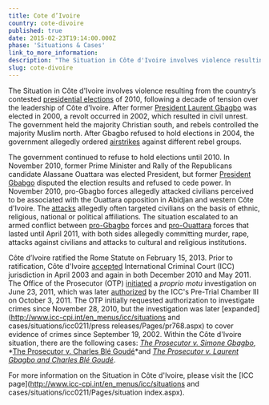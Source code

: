 ```yaml
---
title: Cote d’Ivoire
country: cote-divoire
published: true
date: 2015-02-23T19:14:00.000Z
phase: 'Situations & Cases'
link_to_more_information:
description: "The Situation in Côte d'Ivoire involves violence resulting from contested presidential elections in 2010, as well as a decade of tension over the leadership of Côte d'Ivoire. Within the Côte d'Ivoire Situation, there are three ongoing cases."
slug: cote-divoire
---
```



The Situation in C&ocirc;te d'Ivoire involves violence resulting from the country’s contested [presidential elections](http://www.un.org/en/peacekeeping/missions/unoci/elections.shtml) of 2010, following a decade of tension over the leadership of C&ocirc;te d'Ivoire. After former [President Laurent Gbagbo](https://www.washingtonpost.com/news/monkey-cage/wp/2016/02/03/who-is-laurent-gbagbo-and-why-is-he-on-trial-at-the-icc/) was elected in 2000, a revolt occurred in 2002, which resulted in civil unrest. The government held the majority Christian south, and rebels controlled the majority Muslim north. After Gbagbo refused to hold elections in 2004, the government allegedly ordered [airstrikes](http://www.nytimes.com/2004/11/07/world/africa/ivory-coast-violence-flares-9-french-and-1-us-death.html) against different rebel groups.

The government continued to refuse to hold elections until 2010. In November 2010, former Prime Minister and Rally of the Republicans candidate Alassane Ouattara was elected President, but former [President Gbabgo](https://www.hrw.org/news/2013/02/12/qa-laurent-gbagbo-and-international-criminal-court) disputed the election results and refused to cede power. In November 2010, pro-Gbagbo forces allegedly attacked civilians perceived to be associated with the Ouattara opposition in Abidjan and western C&ocirc;te d'Ivoire. The [attacks](https://www.hrw.org/report/2011/10/05/they-killed-them-it-was-nothing/need-justice-cote-divoires-post-election-crimes) allegedly often targeted civilians on the basis of ethnic, religious, national or political affiliations. The situation escalated to an armed conflict between [pro-Gbagbo](https://www.hrw.org/news/2011/03/15/cote-divoire-crimes-against-humanity-gbagbo-forces) forces and [pro-Ouattara](https://www.hrw.org/news/2011/04/09/cote-divoire-ouattara-forces-kill-rape-civilians-during-offensive) forces that lasted until April 2011, with both sides allegedly committing murder, rape, attacks against civilians and attacks to cultural and religious institutions.

C&ocirc;te d’Ivoire ratified the Rome Statute on February 15, 2013. Prior to ratification, C&ocirc;te d'Ivoire [accepted](https://www.legal-tools.org/uploads/tx_ltpdb/ICC-CPI-20050215_01.pdf) International Criminal Court (ICC) jurisdiction in April 2003 and again in both December 2010 and May 2011. The Office of the Prosecutor (OTP) [initiated](https://www.icc-cpi.int/CourtRecords/CR2011_07959.PDF) a *proprio motu* investigation on June 23, 2011, which was later [authorized](http://www.icc-cpi.int/iccdocs/doc/doc1240553.pdf) by the ICC's Pre-Trial Chamber III on October 3, 2011. The OTP initially requested authorization to investigate crimes since November 28, 2010, but the investigation was later [expanded](http://www.icc-cpi.int/en_menus/icc/situations and cases/situations/icc0211/press releases/Pages/pr768.aspx) to cover evidence of crimes since September 19, 2002. Within the C&ocirc;te d'Ivoire situation, there are the following cases: *[The Prosecutor v. Simone Gbagbo](https://www.aba-icc.org/cases/case/the-prosecutor-v-simone-gbagbo/)*, *[The Prosecutor v. Charles Bl&eacute; Goud&eacute;](https://www.aba-icc.org/cases/case/the-prosecutor-v-ble-goude/)*and *[The Prosecutor v. Laurent Gbagbo and Charles Bl&eacute; Goud&eacute;](https://www.aba-icc.org/cases/case/the-prosecutor-v-gbagbo-and-ble-goude/)*.

For more information on the Situation in C&ocirc;te d'Ivoire, please visit the [ICC page](http://www.icc-cpi.int/en_menus/icc/situations and cases/situations/icc0211/Pages/situation index.aspx).